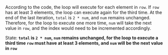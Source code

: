 According to the code, the loop will execute for each element in `row`. If `row` has at least 3 elements, the loop can execute again for the third time. At the end of the last iteration, `total` is `2 * num`, and `num` remains unchanged. Therefore, for the loop to execute one more time, `num` will take the next value in `row`, and the index would need to be incremented accordingly.

State: **`total` is `2 * num`, `num` remains unchanged, for the loop to execute a third time `row` must have at least 3 elements, and `num` will be the next value in `row`**